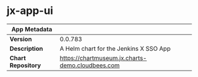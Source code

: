 # jx-app-ui

|App Metadata||
|---|---|
| **Version** | 0.0.783 |
| **Description** | A Helm chart for the Jenkins X SSO App |
| **Chart Repository** | https://chartmuseum.jx.charts-demo.cloudbees.com |
